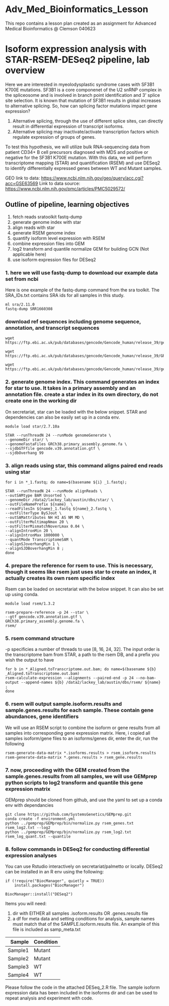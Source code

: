 # Adv_Med_Bioinformatics_Lesson
This repo contains a lesson plan created as an assignment for Advanced Medical Bioinformatics @ Clemson 040623

# Isoform expression analysis with STAR-RSEM-DESeq2 pipeline, lab overview

Here we are interested in myeolodysplastic syndrome cases with SF3B1 K700E mutations. SF3B1 is a core componenet of the U2 snRNP complex in the spliceosome and is involved in branch point identification and 3' splice site selection. It is known that mutation of SF3B1 results in global increases to alternative splicing. So, how can splicing factor mutations impact gene expression? 

1. Alternative splicing, through the use of different splice sites, can directly result in differential expression of transcript isoforms.
2. Alternative splicing may inactivate/activate transcription factors which regulate expression of groups of genes. 

To test this hypothesis, we will utilize bulk RNA-sequencing data from patient CD34+ B cell precursors diagnosed with MDS and positive or negative for the SF3B1 K700E mutation. With this data, we will perform transcriptome mapping (STAR) and quantification (RSEM) and use DESeq2 to identify differentially expressed genes between WT and Mutant samples. 

GEO link to data: https://www.ncbi.nlm.nih.gov/geo/query/acc.cgi?acc=GSE63569
Link to data source: https://www.ncbi.nlm.nih.gov/pmc/articles/PMC5029572/

## Outline of pipeline, learning objectives

1. fetch reads sratoolkit fastq-dump
2. generate genome index with star
3. align reads with star
4. generate RSEM genome index
5. quantify isoform level expression with RSEM
6. combine expression files into GEM
7. log2 transform and quantile normalize GEM for building GCN (Not applicable here)
7. use isoform expression files for DESeq2

### 1. here we will use fastq-dump to download our example data set from ncbi

Here is one example of the fastq-dump command from the sra toolkit. The SRA_IDs.txt contains SRA ids for all samples in this study. 

```
ml sra/2.11.0
fastq-dump SRR1660308
```

### download ref sequences including genome sequence, annotation, and transcript sequences

```
wget https://ftp.ebi.ac.uk/pub/databases/gencode/Gencode_human/release_39/gencode.v39.annotation.gtf.gz

wget https://ftp.ebi.ac.uk/pub/databases/gencode/Gencode_human/release_39/GRCh38.primary_assembly.genome.fa.gz

wget https://ftp.ebi.ac.uk/pub/databases/gencode/Gencode_human/release_39/gencode.v39.transcripts.fa.gz
```

### 2. generate genome index. This command generates an index for star to use. It takes in a primary assembly and an annotation file. create a star index in its own directory, do not create one in the working dir

On secretariat, star can be loaded with the below snippet. STAR and dependencies can also be easily set up in a conda env.

```
module load star/2.7.10a
```

```
STAR --runThreadN 24 --runMode genomeGenerate \
--genomeDir star/ \
--genomeFastaFiles GRCh38.primary_assembly.genome.fa \
--sjdbGTFfile gencode.v39.annotation.gtf \
--sjdbOverhang 99
```

### 3. align reads using star, this command aligns paired end reads using star

```
for i in *_1.fastq; do name=$(basename ${i} _1.fastq);

STAR --runThreadN 24 --runMode alignReads \
--outSAMtype BAM Unsorted \
--genomeDir /data2/lackey_lab/austin/dbs/star/ \
--outFileNamePrefix ${name}_ \
--readFilesIn ${name}_1.fastq ${name}_2.fastq \
--outFilterType BySJout \
--outSAMattributes NH HI AS NM MD \
--outFilterMultimapNmax 20 \
--outFilterMismatchNoverLmax 0.04 \
--alignIntronMin 20 \
--alignIntronMax 1000000 \
--quantMode TranscriptomeSAM \
--alignSJoverhangMin 1 \
--alignSJDBoverhangMin 8 ;
done
```

### 4. prepare the reference for rsem to use. This is necessary, though it seems like rsem just uses star to create an index, it actually creates its own rsem specific index

Rsem can be loaded on secretariat with the below snippet. It can also be set up using conda.

```
module load rsem/1.3.2
```

```
rsem-prepare-reference -p 24 --star \
--gtf gencode.v39.annotation.gtf \
GRCh38.primary_assembly.genome.fa \
rsem/
```

### 5. rsem command structure

-p specificies a number of threads to use [8, 16, 24, 32].
The input order is the transcriptome bam from STAR, a path to the rsem DB, and a prefix you wish the output to have

```
for b in *_Aligned.toTranscriptome.out.bam; do name=$(basename ${b} _Aligned.toTranscriptome.out.bam)
rsem-calculate-expression --alignments --paired-end -p 24 --no-bam-output --append-names ${b} /data2/lackey_lab/austin/dbs/rsem/ ${name} ;
done
```

### 6. rsem will output sample.isoform.results and sample.genes.results for each sample. These contain gene abundances, gene identifiers

We will use an RSEM script to combine the isoform or gene results from all samples into corresponding gene expression matrix. Here, i copied all samples isoform/gene files to an isoforms/genes dir, enter the dir, run the following

```
rsem-generate-data-matrix *.isoforms.results > rsem_isoform.results
rsem-generate-data-matrix *.genes.results > rsem_gene.results
```

### 7. now, proceeding with the GEM created from the sample.genes.results from all samples, we will use GEMprep python scripts to log2 transform and quantile this gene expression matrix

GEMprep should be cloned from github, and use the yaml to set up a conda env with dependancies

```
git clone https://github.com/SystemsGenetics/GEMprep.git
conda create -f environment.yml
python ../gemprep/GEMprep/bin/normalize.py rsem_genes.txt rsem_log2.txt --log2
python ../gemprep/GEMprep/bin/normalize.py rsem_log2.txt rsem_log_quant.txt --quantile
```

### 8. follow commands in DESeq2 for conducting differential expression analyses

You can use Rstudio interactively on secretariat/palmetto or locally. DESeq2 can be installed in an R env using the following:

```
if (!require("BiocManager", quietly = TRUE))
    install.packages("BiocManager")

BiocManager::install("DESeq2")
```

Items you will need:
1. dir with EITHER all samples .isoform.results OR .genes.results file
2. a df for meta data and setting conditions for analysis, sample names must match that of the SAMPLE.isoform.results file. An example of this file is included as samp_meta.txt

| Sample | Condition |
|-----:|---------------|
|     Sample1|Mutant|
|     Sample2|Mutant|
|     Sample3|WT|
|     Sample4|WT|

Please follow the code in the attached DESeq_2.R file. The sample isoform expression data has been included in the isoforms dir and can be used to repeat analysis and experiment with code.

